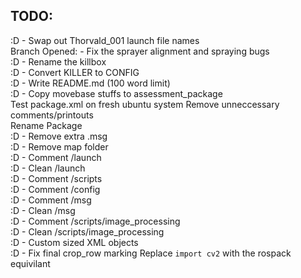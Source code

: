 ## TODO:

:D - Swap out Thorvald_001 launch file names  
Branch Opened: - Fix the sprayer alignment and spraying bugs  
:D - Rename the killbox  
:D - Convert KILLER to CONFIG  
:D - Write README.md (100 word limit)  
:D - Copy movebase stuffs to assessment_package  
Test package.xml on fresh ubuntu system
Remove unneccessary comments/printouts  
Rename Package  
:D - Remove extra .msg  
:D - Remove map folder  
:D - Comment /launch  
:D - Clean /launch  
:D - Comment /scripts  
:D - Comment /config  
:D - Comment /msg  
:D - Clean /msg  
:D - Comment /scripts/image_processing  
:D - Clean /scripts/image_processing  
:D - Custom sized XML objects  
:D - Fix final crop_row marking
Replace `import cv2` with the rospack equivilant
